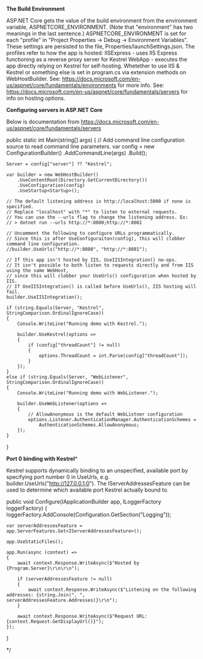 **The Build Environment**

ASP.NET Core gets the value of the build environment from the environment variable, ASPNETCORE_ENVIRONMENT.
(Note that "environment" has two meanings in the last sentence.)
ASPNETCORE_ENVIRONMENT is set for each "profile" in "Project Properties -> Debug -> Environment Variables".
These settings are persisted to the file, Properties/launchSettings.json.
    The profiles refer to how the app is hosted:
    IISExpress  - uses IIS Express functioning as a reverse proxy server for Kestrel
    WebApp      - executes the app directly relying on Kestrel for self-hosting.
Whetether to use IIS & Kestrel or something else is set in program.cs via extension methods on WebHostBuilder.
See: https://docs.microsoft.com/en-us/aspnet/core/fundamentals/environments for more info.
See: https://docs.microsoft.com/en-us/aspnet/core/fundamentals/servers for info on hosting options.


**Configuring servers in ASP.NET Core**

Below is documentation from https://docs.microsoft.com/en-us/aspnet/core/fundamentals/servers
 
public static int Main(string[] args)
{
    // Add command line configuration source to read command line parameters.
    var config = new ConfigurationBuilder()
        .AddCommandLine(args)
        .Build();

    Server = config["server"] ?? "Kestrel";

    var builder = new WebHostBuilder()
        .UseContentRoot(Directory.GetCurrentDirectory())
        .UseConfiguration(config)
        .UseStartup<Startup>();

    // The default listening address is http://localhost:5000 if none is specified.
    // Replace "localhost" with "*" to listen to external requests.
    // You can use the --urls flag to change the listening address. Ex:
    // > dotnet run --urls http://*:8080;http://*:8081

    // Uncomment the following to configure URLs programmatically.
    // Since this is after UseConfiguraiton(config), this will clobber command line configuration.
    //builder.UseUrls("http://*:8080", "http://*:8081");

    // If this app isn't hosted by IIS, UseIISIntegration() no-ops.
    // It isn't possible to both listen to requests directly and from IIS using the same WebHost,
    // since this will clobber your UseUrls() configuration when hosted by IIS.
    // If UseIISIntegration() is called before UseUrls(), IIS hosting will fail.
    builder.UseIISIntegration();

    if (string.Equals(Server, "Kestrel", StringComparison.OrdinalIgnoreCase))
    {
        Console.WriteLine("Running demo with Kestrel.");

        builder.UseKestrel(options =>
        {
            if (config["threadCount"] != null)
            {
                options.ThreadCount = int.Parse(config["threadCount"]);
            }
        });
    }
    else if (string.Equals(Server, "WebListener", StringComparison.OrdinalIgnoreCase))
    {
        Console.WriteLine("Running demo with WebListener.");

        builder.UseWebListener(options =>
        {
            // AllowAnonymous is the default WebListner configuration
            options.Listener.AuthenticationManager.AuthenticationSchemes =
                AuthenticationSchemes.AllowAnonymous;
        });
    }
}


**Port 0 binding with Kestrel***

Kestrel supports dynamically binding to an unspecified, available port by specifying port number 0 in UseUrls,
e.g. builder.UseUrls("http://127.0.0.1:0").
The IServerAddressesFeature can be used to determine which available port Kestrel actually bound to.

public void Configure(IApplicationBuilder app, ILoggerFactory loggerFactory)
{
    loggerFactory.AddConsole(Configuration.GetSection("Logging"));

    var serverAddressesFeature = app.ServerFeatures.Get<IServerAddressesFeature>();

    app.UseStaticFiles();

    app.Run(async (context) =>
    {
        await context.Response.WriteAsync($"Hosted by {Program.Server}\r\n\r\n");

        if (serverAddressesFeature != null)
        {
            await context.Response.WriteAsync($"Listening on the following addresses: {string.Join(", ", serverAddressesFeature.Addresses)}\r\n");
        }

        await context.Response.WriteAsync($"Request URL: {context.Request.GetDisplayUrl()}");
    });
}

*/
